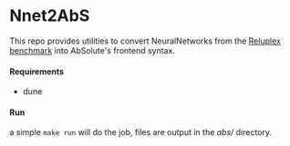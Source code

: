 # Nnet2AbS

This repo provides utilities to convert NeuralNetworks from the [Reluplex benchmark](https://github.com/guykatzz/ReluplexCav2017) into AbSolute's frontend syntax.

#### Requirements
- dune

#### Run
a simple `make run` will do the job, files are output in the *abs/* directory.
